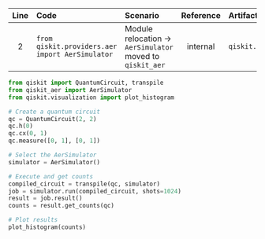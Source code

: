| Line | Code | Scenario | Reference | Artifact | Refactoring |
| :--: | :--- | :------- | :-------: | :------- | :---------- |
| 2 | `from qiskit.providers.aer import AerSimulator` | Module relocation -> `AerSimulator` moved to `qiskit_aer` | internal | `qiskit.providers.aer.AerSimulator` | `from qiskit_aer import AerSimulator` |


```python
from qiskit import QuantumCircuit, transpile
from qiskit_aer import AerSimulator
from qiskit.visualization import plot_histogram

# Create a quantum circuit
qc = QuantumCircuit(2, 2)
qc.h(0)
qc.cx(0, 1)
qc.measure([0, 1], [0, 1])

# Select the AerSimulator
simulator = AerSimulator()

# Execute and get counts
compiled_circuit = transpile(qc, simulator)
job = simulator.run(compiled_circuit, shots=1024)
result = job.result()
counts = result.get_counts(qc)

# Plot results
plot_histogram(counts)
```